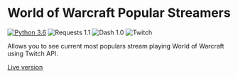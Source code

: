 # World of Warcraft Popular Streamers
[![Python 3.6](https://img.shields.io/badge/python-3.6-blue.svg)](https://www.python.org/downloads/release/python-360/) ![Requests 1.1](https://img.shields.io/badge/requests-1.1-yellowgreen) ![Dash 1.0](https://img.shields.io/badge/dash-1.0-red) ![Twitch](https://img.shields.io/badge/twitch-API-purple)

Allows you to see current most populars stream playing World of Warcraft using Twitch API.

[Live version](http://foxsaysderp.pythonanywhere.com)
